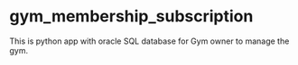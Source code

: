 # gym_membership_subscription
This is python app with oracle SQL database for Gym owner to manage the gym.
